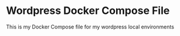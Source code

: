 # Wordpress Docker Compose File

This is my Docker Compose file for my wordpress local environments
